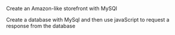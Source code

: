 Create an Amazon-like storefront with MySQl

Create a database with MySql and then use javaScript to request a response from the database
